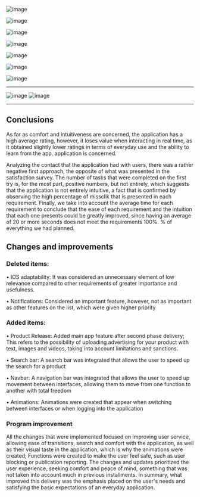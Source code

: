 ![image](https://github.com/RichVR2321/FIS-PROYECTO-2023/assets/143575482/724b09b2-b182-4d08-946a-8085cb248f93)

![image](https://github.com/RichVR2321/FIS-PROYECTO-2023/assets/143575482/93fdcbef-70bf-4eb0-8039-09ffb8d9fb14)

![image](https://github.com/RichVR2321/FIS-PROYECTO-2023/assets/143575482/69db7b63-6f77-4156-a352-94b8dd1dba2e)

![image](https://github.com/RichVR2321/FIS-PROYECTO-2023/assets/143575482/7c0d9674-4dcc-4905-a38a-84a6d4e869a5)

![image](https://github.com/RichVR2321/FIS-PROYECTO-2023/assets/143575482/13a05330-2847-4c9b-a77a-b188212b37f9)

![image](https://github.com/RichVR2321/FIS-PROYECTO-2023/assets/143575482/ad610e11-05c2-4b1d-8add-6ee06f1b16f6)

![image](https://github.com/RichVR2321/FIS-PROYECTO-2023/assets/143575482/8ab78a59-b2a6-4733-879e-e06664655065)

---------------

   ![image](https://github.com/RichVR2321/FIS-PROYECTO-2023/assets/143575482/a1c39791-b2be-40bb-ad93-7b35694d6db5)
   ![image](https://github.com/RichVR2321/FIS-PROYECTO-2023/assets/143575482/bbe84fba-d624-4d6b-ab4e-87cc5e382943)
   
---------------

## Conclusions 
As far as comfort and intuitiveness are concerned, the application has a high average rating, however, it loses value when interacting in real time, as it obtained slightly lower ratings in terms of everyday use and the ability to learn from the app. application is concerned.

Analyzing the contact that the application had with users, there was a rather negative first approach, the opposite of what was presented in the satisfaction survey. The number of tasks that were completed on the first try is, for the most part, positive numbers, but not entirely, which suggests that the application is not entirely intuitive, a fact that is confirmed by observing the high percentage of missclik that is presented in each requirement. Finally, we take into account the average time for each requirement to conclude that the ease of each requirement and the intuition that each one presents could be greatly improved, since having an average of 20 or more seconds does not meet the requirements 100%. % of everything we had planned.

## Changes and improvements

### **Deleted items:**

• IOS adaptability: It was considered an unnecessary element of low relevance compared to other requirements of greater importance and usefulness.

• Notifications: Considered an important feature, however, not as important as other features on the list, which were given higher priority

###  **Added items:**

• Product Release: Added main app feature after second phase delivery; This refers to the possibility of uploading advertising for your product with text, images and videos, taking into account limitations and sanctions.

• Search bar: A search bar was integrated that allows the user to speed up the search for a product

• Navbar: A navigation bar was integrated that allows the user to speed up movement between interfaces, allowing them to move from one function to another with total freedom

• Animations: Animations were created that appear when switching between interfaces or when logging into the application

### **Program improvement**

All the changes that were implemented focused on improving user service, allowing ease of transitions, search and comfort with the application, as well as their visual taste in the application, which is why the animations were created; Functions were created to make the user feel safe, such as user blocking or publication reporting. The changes and updates prioritized the user experience, seeking comfort and peace of mind, something that was not taken into account much in previous installments. In summary, what improved this delivery was the emphasis placed on the user's needs and satisfying the basic expectations of an everyday application.





